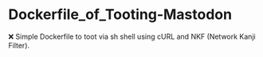 # Dockerfile_of_Tooting-Mastodon
❌ Simple Dockerfile to toot via sh shell using cURL and NKF (Network Kanji Filter).
